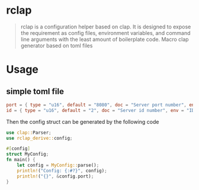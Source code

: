 # rclap

> rclap is a configuration helper based on clap. It is designed to expose the requirement as config files, environment variables, and command line arguments with the least amount of boilerplate code.
> Macro clap generator based on toml files

# Usage

## simple toml file

```toml
port = { type = "u16", default = "8080", doc = "Server port number", env = "PORT" }
id = { type = "u16", default = "2", doc = "Server id number", env = "ID", optional = true }

```

Then the config struct can be generated by the following code

```rust
use clap::Parser;
use rclap_derive::config;

#[config]
struct MyConfig;
fn main() {
    let config = MyConfig::parse();
    println!("Config: {:#?}", config);
    println!("{}", &config.port);
}
```
